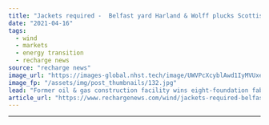 ```yaml
---
title: "Jackets required -  Belfast yard Harland & Wolff plucks Scottish offshore wind plum"
date: "2021-04-16"
tags: 
  - wind
  - markets
  - energy transition
  - recharge news
source: "recharge news"
image_url: "https://images-global.nhst.tech/image/UWVPcXcyblAwd1IyMVUxeW9od0NJMGtRMXNQRjBacUtGamkvcXVXeklRbz0=/nhst/binary/9371309cbced89cbe596879a0106a575"
image_fp: "/assets/img/post_thumbnails/132.jpg"
lead: "Former oil & gas construction facility wins eight-foundation fabrication deal for 450MW EDF-ESB Neart na Gaoithe project in North Sea"
article_url: "https://www.rechargenews.com/wind/jackets-required-belfast-yard-harland-wolff-plucks-scottish-offshore-wind-plum/2-1-997022"
---
```


---
